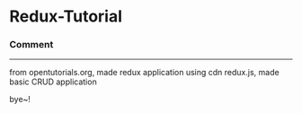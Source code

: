 # Redux-Tutorial

### Comment
---
from opentutorials.org, made redux application
using cdn redux.js, made basic CRUD application

bye~!
